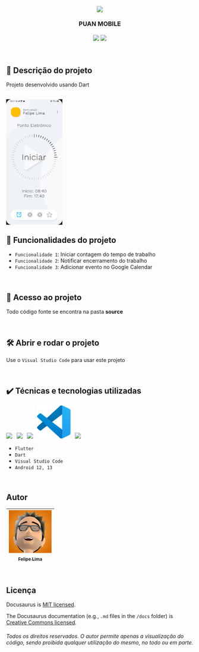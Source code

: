 <h3 align="center"> <img src="https://user-images.githubusercontent.com/20684484/212168629-795c6dd1-1205-4d20-b4b5-5c1b00ce1818.png" width="190px" align="center" ><BR><BR>PUAN MOBILE<BR><BR>

<img src="https://img.shields.io/badge/STATUS-EM%20DESENVOLVIMENTO-blue">
<img src="https://img.shields.io/badge/PROJECT%20VERSION-0.0.0-blue">
</h3>
 
<BR>
 
## 📃 Descrição do projeto

<p align="justify">
 Projeto desenvolvido usando Dart
</p>

<BR>

<img src="https://github.com/felip3fl/FL_PUAN_MOBILE/blob/main/material/prototype/prototype_v2.fw.png?raw=true" width="30%" align="center">

<BR>

## :hammer: Funcionalidades do projeto

- `Funcionalidade 1`: Iniciar contagem do tempo de trabalho
- `Funcionalidade 2`: Notificar encerramento do trabalho
- `Funcionalidade 3`: Adicionar evento no Google Calendar

<BR>
  
## 📁 Acesso ao projeto

Todo código fonte se encontra na pasta **source**

<BR>
  
## 🛠️ Abrir e rodar o projeto

Use o ``Visual Studio Code`` para usar este projeto


<BR>  
  
## ✔️ Técnicas e tecnologias utilizadas
<p align="justify">
<img width="90" src="https://cdn.jsdelivr.net/gh/devicons/devicon/icons/flutter/flutter-original.svg">
&nbsp;&nbsp;<img width="90"  src="https://cdn.jsdelivr.net/gh/devicons/devicon/icons/dart/dart-original.svg">
&nbsp;&nbsp;<img width="90" src="https://cdn.jsdelivr.net/gh/devicons/devicon/icons/git/git-original.svg">
&nbsp;&nbsp;<img width="90" src="https://raw.githubusercontent.com/felip3fl/felip3fl/1a6a66b6a143aab342cf2df18f56d8c1c7e6c8fb/Material/Icon/vscode.svg">
&nbsp;&nbsp;<img width="90" src="https://cdn.jsdelivr.net/gh/devicons/devicon/icons/android/android-plain.svg">
</p>
 
- ``Flutter``
- ``Dart``
- ``Visual Studio Code``
- ``Android 12, 13``

<BR>  
  
## Autor

| [<img src="https://github.com/felip3fl/felip3fl/blob/main/Material/Nick/nick1.jpg?raw=true" width=115><br><sub>Felipe Lima</sub>](https://github.com/felip3fl) | 
| :---: 
  
<BR>
    
## Licença

Docusaurus is [MIT licensed](./LICENSE).

The Docusaurus documentation (e.g., `.md` files in the `/docs` folder) is [Creative Commons licensed](./LICENSE-docs).
<i><h6>Todos os direitos reservados. O autor permite apenas a visualização do código, sendo proibida qualquer utilização do mesmo, no todo ou em parte.</h6></i>

